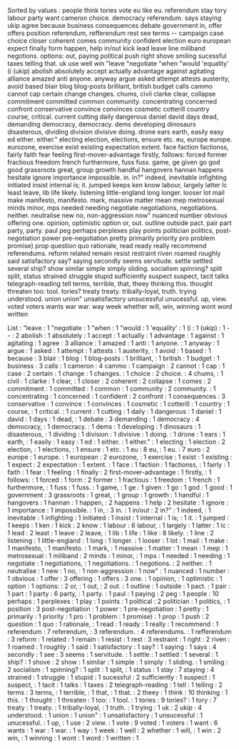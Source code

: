 Sorted by values :
people think tories vote eu like eu. referendum stay tory labour party want cameron choice. democracy referendum. says staying ukip agree because business consequences debate government in, offer offers position referendum, refferendum rest see terms -- campaign case choice closer coherent comes community confident election euro european expect finally form happen, help in/out kick lead leave line miliband negotions. options: out, paying political push right shove smiling sucessful taxes telling that. uk use well win "leave "negotiate "when "would 'equality' (i (ukip) abolish absolutely accept actually advantage against agitating alliance amazed anti anyone. anyway argue asked attempt attests austerity, avoid based blair blog blog-posts brilliant, british budget calls cammo cannot cap certain change changes. chums, civil clarke clear, collapse commitment committed common community. concentrating concerned confront conservative convince convinces cosmetic cotterill country course, critical. current cutting daily dangerous daniel david days dead, demanding democracy, democracy. dems developing dinosaurs disasterous, dividing division divisive doing. drone ears earth, easily easy ed either. either." electing election, elections, ensure etc. eu, europe europe. eurozone, exercise exist existing expectation extent. face faction factionss, fairly faith fear feeling first-mover-advantage firstly, follows: forced former fractious freedom french furthermore, fuss fuss. game, ge given go god good grassroots great, group growth handful hangovers hannan happens hesitate ignore importance impossible. in. in?" indeed, inevitable infighting initiated insist internal is; it. jumped keeps ken know labour, largely latter lc least leave, lib life likely. listening little-england long longer. looser lot mail make manifesto, manifesto. mark, massive matter mean mep metrosexual minds minor, mps needed needing negotiate negotiations, negotiations. neither. neutralise new no, non-aggression now" nuanced number obvious offering one. opinion, optimistic option or, out. outline outside pact. pair part party, party. paul peg perhaps perplexes play points politician politics, post-negotiation power pre-negotiation pretty primarily priority pro problem promise) prop question quo rationale, read ready really recommend referendums. reform related remain resist restraint riven roamed roughly said satisfactory say? saying secondly seems servitude. settle settled several ship? show similar simple simply sliding. socialism spinning? split split, status strained struggle stupid sufficiently suspect suspect, tacit talks telegraph-reading tell terms, terrible, that, theey thinking this. thought threaten too: tool. tories? treaty treaty. tribally-loyal, truth. trying understood. union union" unsatisfactory unsucessful unucessful. up, view. voted voters wants war war. way week whether will, win, winning wont word written 

List :
"leave : 1
"negotiate : 1
"when : 1
"would : 1
'equality' : 1
(i : 1
(ukip) : 1
-- : 2
abolish : 1
absolutely : 1
accept : 1
actually : 1
advantage : 1
against : 1
agitating : 1
agree : 3
alliance : 1
amazed : 1
anti : 1
anyone. : 1
anyway : 1
argue : 1
asked : 1
attempt : 1
attests : 1
austerity, : 1
avoid : 1
based : 1
because : 3
blair : 1
blog : 1
blog-posts : 1
brilliant, : 1
british : 1
budget : 1
business : 3
calls : 1
cameron : 4
cammo : 1
campaign : 2
cannot : 1
cap : 1
case : 2
certain : 1
change : 1
changes. : 1
choice : 2
choice. : 4
chums, : 1
civil : 1
clarke : 1
clear, : 1
closer : 2
coherent : 2
collapse : 1
comes : 2
commitment : 1
committed : 1
common : 1
community : 2
community. : 1
concentrating : 1
concerned : 1
confident : 2
confront : 1
consequences : 3
conservative : 1
convince : 1
convinces : 1
cosmetic : 1
cotterill : 1
country : 1
course, : 1
critical. : 1
current : 1
cutting : 1
daily : 1
dangerous : 1
daniel : 1
david : 1
days : 1
dead, : 1
debate : 3
demanding : 1
democracy : 4
democracy, : 1
democracy. : 1
dems : 1
developing : 1
dinosaurs : 1
disasterous, : 1
dividing : 1
division : 1
divisive : 1
doing. : 1
drone : 1
ears : 1
earth, : 1
easily : 1
easy : 1
ed : 1
either. : 1
either." : 1
electing : 1
election : 2
election, : 1
elections, : 1
ensure : 1
etc. : 1
eu : 8
eu, : 1
eu. : 7
euro : 2
europe : 1
europe. : 1
european : 2
eurozone, : 1
exercise : 1
exist : 1
existing : 1
expect : 2
expectation : 1
extent. : 1
face : 1
faction : 1
factionss, : 1
fairly : 1
faith : 1
fear : 1
feeling : 1
finally : 2
first-mover-advantage : 1
firstly, : 1
follows: : 1
forced : 1
form : 2
former : 1
fractious : 1
freedom : 1
french : 1
furthermore, : 1
fuss : 1
fuss. : 1
game, : 1
ge : 1
given : 1
go : 1
god : 1
good : 1
government : 3
grassroots : 1
great, : 1
group : 1
growth : 1
handful : 1
hangovers : 1
hannan : 1
happen, : 2
happens : 1
help : 2
hesitate : 1
ignore : 1
importance : 1
impossible. : 1
in, : 3
in. : 1
in/out : 2
in?" : 1
indeed, : 1
inevitable : 1
infighting : 1
initiated : 1
insist : 1
internal : 1
is; : 1
it. : 1
jumped : 1
keeps : 1
ken : 1
kick : 2
know : 1
labour : 6
labour, : 1
largely : 1
latter : 1
lc : 1
lead : 2
least : 1
leave : 2
leave, : 1
lib : 1
life : 1
like : 8
likely. : 1
line : 2
listening : 1
little-england : 1
long : 1
longer. : 1
looser : 1
lot : 1
mail : 1
make : 1
manifesto, : 1
manifesto. : 1
mark, : 1
massive : 1
matter : 1
mean : 1
mep : 1
metrosexual : 1
miliband : 2
minds : 1
minor, : 1
mps : 1
needed : 1
needing : 1
negotiate : 1
negotiations, : 1
negotiations. : 1
negotions. : 2
neither. : 1
neutralise : 1
new : 1
no, : 1
non-aggression : 1
now" : 1
nuanced : 1
number : 1
obvious : 1
offer : 3
offering : 1
offers : 3
one. : 1
opinion, : 1
optimistic : 1
option : 1
options: : 2
or, : 1
out, : 2
out. : 1
outline : 1
outside : 1
pact. : 1
pair : 1
part : 1
party : 6
party, : 1
party. : 1
paul : 1
paying : 2
peg : 1
people : 10
perhaps : 1
perplexes : 1
play : 1
points : 1
political : 2
politician : 1
politics, : 1
position : 3
post-negotiation : 1
power : 1
pre-negotiation : 1
pretty : 1
primarily : 1
priority : 1
pro : 1
problem : 1
promise) : 1
prop : 1
push : 2
question : 1
quo : 1
rationale, : 1
read : 1
ready : 1
really : 1
recommend : 1
referendum : 7
referendum, : 3
referendum. : 4
referendums. : 1
refferendum : 3
reform : 1
related : 1
remain : 1
resist : 1
rest : 3
restraint : 1
right : 2
riven : 1
roamed : 1
roughly : 1
said : 1
satisfactory : 1
say? : 1
saying : 1
says : 4
secondly : 1
see : 3
seems : 1
servitude. : 1
settle : 1
settled : 1
several : 1
ship? : 1
shove : 2
show : 1
similar : 1
simple : 1
simply : 1
sliding. : 1
smiling : 2
socialism : 1
spinning? : 1
split : 1
split, : 1
status : 1
stay : 7
staying : 4
strained : 1
struggle : 1
stupid : 1
sucessful : 2
sufficiently : 1
suspect : 1
suspect, : 1
tacit : 1
talks : 1
taxes : 2
telegraph-reading : 1
tell : 1
telling : 2
terms : 3
terms, : 1
terrible, : 1
that, : 1
that. : 2
theey : 1
think : 10
thinking : 1
this. : 1
thought : 1
threaten : 1
too: : 1
tool. : 1
tories : 9
tories? : 1
tory : 7
treaty : 1
treaty. : 1
tribally-loyal, : 1
truth. : 1
trying : 1
uk : 2
ukip : 4
understood. : 1
union : 1
union" : 1
unsatisfactory : 1
unsucessful : 1
unucessful. : 1
up, : 1
use : 2
view. : 1
vote : 9
voted : 1
voters : 1
want : 6
wants : 1
war : 1
war. : 1
way : 1
week : 1
well : 2
whether : 1
will, : 1
win : 2
win, : 1
winning : 1
wont : 1
word : 1
written : 1
